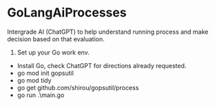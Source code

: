 # GoLangAiProcesses
Intergrade AI (ChatGPT) to help understand running process and make decision based on that evaluation.
1. Set up your Go work env.
  - Install Go, check ChatGPT for directions already requested.
  - go mod init gopsutil
  - go mod tidy
  - go get github.com/shirou/gopsutil/process
  - go run .\main.go
